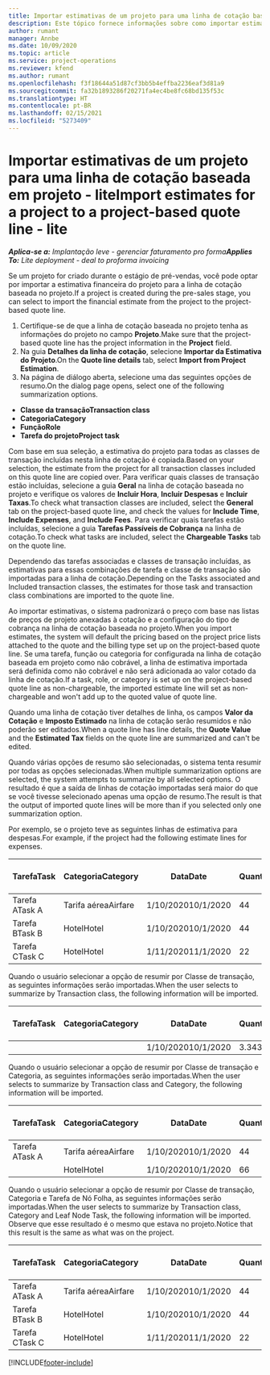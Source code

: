 ```yaml
---
title: Importar estimativas de um projeto para uma linha de cotação baseada em projeto - lite
description: Este tópico fornece informações sobre como importar estimativas de um projeto para uma linha de cotação.
author: rumant
manager: Annbe
ms.date: 10/09/2020
ms.topic: article
ms.service: project-operations
ms.reviewer: kfend
ms.author: rumant
ms.openlocfilehash: f3f18644a51d87cf3bb5b4effba2236eaf3d81a9
ms.sourcegitcommit: fa32b1893286f20271fa4ec4be8fc68bd135f53c
ms.translationtype: HT
ms.contentlocale: pt-BR
ms.lasthandoff: 02/15/2021
ms.locfileid: "5273409"
---
```

# <a name="import-estimates-for-a-project-to-a-project-based-quote-line---lite"></a><span data-ttu-id="5cbe9-103">Importar estimativas de um projeto para uma linha de cotação baseada em projeto - lite</span><span class="sxs-lookup"><span data-stu-id="5cbe9-103">Import estimates for a project to a project-based quote line - lite</span></span>

<span data-ttu-id="5cbe9-104">_**Aplica-se a:** Implantação leve - gerenciar faturamento pro forma_</span><span class="sxs-lookup"><span data-stu-id="5cbe9-104">_**Applies To:** Lite deployment - deal to proforma invoicing_</span></span>

<span data-ttu-id="5cbe9-105">Se um projeto for criado durante o estágio de pré-vendas, você pode optar por importar a estimativa financeira do projeto para a linha de cotação baseada no projeto.</span><span class="sxs-lookup"><span data-stu-id="5cbe9-105">If a project is created during the pre-sales stage, you can select to import the financial estimate from the project to the project-based quote line.</span></span>

1. <span data-ttu-id="5cbe9-106">Certifique-se de que a linha de cotação baseada no projeto tenha as informações do projeto no campo **Projeto**.</span><span class="sxs-lookup"><span data-stu-id="5cbe9-106">Make sure that the project-based quote line has the project information in the **Project** field.</span></span>
2. <span data-ttu-id="5cbe9-107">Na guia **Detalhes da linha de cotação**, selecione **Importar da Estimativa do Projeto**.</span><span class="sxs-lookup"><span data-stu-id="5cbe9-107">On the **Quote line details** tab, select **Import from Project Estimation**.</span></span>
3. <span data-ttu-id="5cbe9-108">Na página de diálogo aberta, selecione uma das seguintes opções de resumo.</span><span class="sxs-lookup"><span data-stu-id="5cbe9-108">On the dialog page opens, select one of the following summarization options.</span></span>

  - <span data-ttu-id="5cbe9-109">**Classe da transação**</span><span class="sxs-lookup"><span data-stu-id="5cbe9-109">**Transaction class**</span></span>
  - <span data-ttu-id="5cbe9-110">**Categoria**</span><span class="sxs-lookup"><span data-stu-id="5cbe9-110">**Category**</span></span>
  - <span data-ttu-id="5cbe9-111">**Função**</span><span class="sxs-lookup"><span data-stu-id="5cbe9-111">**Role**</span></span> 
  - <span data-ttu-id="5cbe9-112">**Tarefa do projeto**</span><span class="sxs-lookup"><span data-stu-id="5cbe9-112">**Project task**</span></span>

<span data-ttu-id="5cbe9-113">Com base em sua seleção, a estimativa do projeto para todas as classes de transação incluídas nesta linha de cotação é copiada.</span><span class="sxs-lookup"><span data-stu-id="5cbe9-113">Based on your selection, the estimate from the project for all transaction classes included on this quote line are copied over.</span></span> <span data-ttu-id="5cbe9-114">Para verificar quais classes de transação estão incluídas, selecione a guia **Geral** na linha de cotação baseada no projeto e verifique os valores de **Incluir Hora**, **Incluir Despesas** e **Incluir Taxas**.</span><span class="sxs-lookup"><span data-stu-id="5cbe9-114">To check what transaction classes are included, select the **General** tab on the project-based quote line, and check the values for **Include Time**, **Include Expenses**, and **Include Fees**.</span></span>  <span data-ttu-id="5cbe9-115">Para verificar quais tarefas estão incluídas, selecione a guia **Tarefas Passíveis de Cobrança** na linha de cotação.</span><span class="sxs-lookup"><span data-stu-id="5cbe9-115">To check what tasks are included, select the **Chargeable Tasks** tab on the quote line.</span></span>

<span data-ttu-id="5cbe9-116">Dependendo das tarefas associadas e classes de transação incluídas, as estimativas para essas combinações de tarefa e classe de transação são importadas para a linha de cotação.</span><span class="sxs-lookup"><span data-stu-id="5cbe9-116">Depending on the Tasks associated and Included transaction classes, the estimates for those task and transaction class combinations are imported to the quote line.</span></span>

<span data-ttu-id="5cbe9-117">Ao importar estimativas, o sistema padronizará o preço com base nas listas de preços de projeto anexadas à cotação e a configuração do tipo de cobrança na linha de cotação baseada no projeto.</span><span class="sxs-lookup"><span data-stu-id="5cbe9-117">When you import estimates, the system will default the pricing based on the project price lists attached to the quote and the billing type set up on the project-based quote line.</span></span> <span data-ttu-id="5cbe9-118">Se uma tarefa, função ou categoria for configurada na linha de cotação baseada em projeto como não cobrável, a linha de estimativa importada será definida como não cobrável e não será adicionada ao valor cotado da linha de cotação.</span><span class="sxs-lookup"><span data-stu-id="5cbe9-118">If a task, role, or category is set up on the project-based quote line as non-chargeable, the imported estimate line will set as non-chargeable and won't add up to the quoted value of quote line.</span></span>

<span data-ttu-id="5cbe9-119">Quando uma linha de cotação tiver detalhes de linha, os campos **Valor da Cotação** e **Imposto Estimado** na linha de cotação serão resumidos e não poderão ser editados.</span><span class="sxs-lookup"><span data-stu-id="5cbe9-119">When a quote line has line details, the **Quote Value** and the **Estimated Tax** fields on the quote line are summarized and can't be edited.</span></span>

<span data-ttu-id="5cbe9-120">Quando várias opções de resumo são selecionadas, o sistema tenta resumir por todas as opções selecionadas.</span><span class="sxs-lookup"><span data-stu-id="5cbe9-120">When multiple summarization options are selected, the system attempts to summarize by all selected options.</span></span> <span data-ttu-id="5cbe9-121">O resultado é que a saída de linhas de cotação importadas será maior do que se você tivesse selecionado apenas uma opção de resumo.</span><span class="sxs-lookup"><span data-stu-id="5cbe9-121">The result is that the output of imported quote lines will be more than if you selected only one summarization option.</span></span>

<span data-ttu-id="5cbe9-122">Por exemplo, se o projeto teve as seguintes linhas de estimativa para despesas.</span><span class="sxs-lookup"><span data-stu-id="5cbe9-122">For example, if the project had the following estimate lines for expenses.</span></span>

| <span data-ttu-id="5cbe9-123">Tarefa</span><span class="sxs-lookup"><span data-stu-id="5cbe9-123">Task</span></span> | <span data-ttu-id="5cbe9-124">Categoria</span><span class="sxs-lookup"><span data-stu-id="5cbe9-124">Category</span></span> | <span data-ttu-id="5cbe9-125">Data</span><span class="sxs-lookup"><span data-stu-id="5cbe9-125">Date</span></span> | <span data-ttu-id="5cbe9-126">Quantidade</span><span class="sxs-lookup"><span data-stu-id="5cbe9-126">Quantity</span></span> | <span data-ttu-id="5cbe9-127">Preço unitário</span><span class="sxs-lookup"><span data-stu-id="5cbe9-127">Unit price</span></span> | <span data-ttu-id="5cbe9-128">Valor</span><span class="sxs-lookup"><span data-stu-id="5cbe9-128">Amount</span></span> |
| --- | --- | --- | --- | --- | --- |
| <span data-ttu-id="5cbe9-129">Tarefa A</span><span class="sxs-lookup"><span data-stu-id="5cbe9-129">Task A</span></span> | <span data-ttu-id="5cbe9-130">Tarifa aérea</span><span class="sxs-lookup"><span data-stu-id="5cbe9-130">Airfare</span></span> | <span data-ttu-id="5cbe9-131">1/10/2020</span><span class="sxs-lookup"><span data-stu-id="5cbe9-131">10/1/2020</span></span> | <span data-ttu-id="5cbe9-132">4</span><span class="sxs-lookup"><span data-stu-id="5cbe9-132">4</span></span> | <span data-ttu-id="5cbe9-133">400</span><span class="sxs-lookup"><span data-stu-id="5cbe9-133">400</span></span> | <span data-ttu-id="5cbe9-134">1600</span><span class="sxs-lookup"><span data-stu-id="5cbe9-134">1600</span></span> |
| <span data-ttu-id="5cbe9-135">Tarefa B</span><span class="sxs-lookup"><span data-stu-id="5cbe9-135">Task B</span></span> | <span data-ttu-id="5cbe9-136">Hotel</span><span class="sxs-lookup"><span data-stu-id="5cbe9-136">Hotel</span></span> | <span data-ttu-id="5cbe9-137">1/10/2020</span><span class="sxs-lookup"><span data-stu-id="5cbe9-137">10/1/2020</span></span> | <span data-ttu-id="5cbe9-138">4</span><span class="sxs-lookup"><span data-stu-id="5cbe9-138">4</span></span> | <span data-ttu-id="5cbe9-139">200</span><span class="sxs-lookup"><span data-stu-id="5cbe9-139">200</span></span> | <span data-ttu-id="5cbe9-140">800</span><span class="sxs-lookup"><span data-stu-id="5cbe9-140">800</span></span> |
| <span data-ttu-id="5cbe9-141">Tarefa C</span><span class="sxs-lookup"><span data-stu-id="5cbe9-141">Task C</span></span> | <span data-ttu-id="5cbe9-142">Hotel</span><span class="sxs-lookup"><span data-stu-id="5cbe9-142">Hotel</span></span> | <span data-ttu-id="5cbe9-143">1/11/2020</span><span class="sxs-lookup"><span data-stu-id="5cbe9-143">11/1/2020</span></span> | <span data-ttu-id="5cbe9-144">2</span><span class="sxs-lookup"><span data-stu-id="5cbe9-144">2</span></span> | <span data-ttu-id="5cbe9-145">200</span><span class="sxs-lookup"><span data-stu-id="5cbe9-145">200</span></span> | <span data-ttu-id="5cbe9-146">400</span><span class="sxs-lookup"><span data-stu-id="5cbe9-146">400</span></span> |

<span data-ttu-id="5cbe9-147">Quando o usuário selecionar a opção de resumir por Classe de transação, as seguintes informações serão importadas.</span><span class="sxs-lookup"><span data-stu-id="5cbe9-147">When the user selects to summarize by Transaction class, the following information will be imported.</span></span>

| <span data-ttu-id="5cbe9-148">Tarefa</span><span class="sxs-lookup"><span data-stu-id="5cbe9-148">Task</span></span> | <span data-ttu-id="5cbe9-149">Categoria</span><span class="sxs-lookup"><span data-stu-id="5cbe9-149">Category</span></span> | <span data-ttu-id="5cbe9-150">Data</span><span class="sxs-lookup"><span data-stu-id="5cbe9-150">Date</span></span> | <span data-ttu-id="5cbe9-151">Quantidade</span><span class="sxs-lookup"><span data-stu-id="5cbe9-151">Quantity</span></span> | <span data-ttu-id="5cbe9-152">Preço unitário</span><span class="sxs-lookup"><span data-stu-id="5cbe9-152">Unit price</span></span> | <span data-ttu-id="5cbe9-153">Valor</span><span class="sxs-lookup"><span data-stu-id="5cbe9-153">Amount</span></span> |
| --- | --- | --- | --- | --- | --- |
|||<span data-ttu-id="5cbe9-154">1/10/2020</span><span class="sxs-lookup"><span data-stu-id="5cbe9-154">10/1/2020</span></span> | <span data-ttu-id="5cbe9-155">3.34</span><span class="sxs-lookup"><span data-stu-id="5cbe9-155">3.34</span></span> | <span data-ttu-id="5cbe9-156">840</span><span class="sxs-lookup"><span data-stu-id="5cbe9-156">840</span></span> | <span data-ttu-id="5cbe9-157">2800</span><span class="sxs-lookup"><span data-stu-id="5cbe9-157">2800</span></span> |

<span data-ttu-id="5cbe9-158">Quando o usuário selecionar a opção de resumir por Classe de transação e Categoria, as seguintes informações serão importadas.</span><span class="sxs-lookup"><span data-stu-id="5cbe9-158">When the user selects to summarize by Transaction class and Category, the following information will be imported.</span></span>

| <span data-ttu-id="5cbe9-159">Tarefa</span><span class="sxs-lookup"><span data-stu-id="5cbe9-159">Task</span></span> | <span data-ttu-id="5cbe9-160">Categoria</span><span class="sxs-lookup"><span data-stu-id="5cbe9-160">Category</span></span> | <span data-ttu-id="5cbe9-161">Data</span><span class="sxs-lookup"><span data-stu-id="5cbe9-161">Date</span></span> | <span data-ttu-id="5cbe9-162">Quantidade</span><span class="sxs-lookup"><span data-stu-id="5cbe9-162">Quantity</span></span> | <span data-ttu-id="5cbe9-163">Preço unitário</span><span class="sxs-lookup"><span data-stu-id="5cbe9-163">Unit price</span></span> | <span data-ttu-id="5cbe9-164">Valor</span><span class="sxs-lookup"><span data-stu-id="5cbe9-164">Amount</span></span> |
| --- | --- | --- | --- | --- | --- |
| <span data-ttu-id="5cbe9-165">Tarefa A</span><span class="sxs-lookup"><span data-stu-id="5cbe9-165">Task A</span></span> | <span data-ttu-id="5cbe9-166">Tarifa aérea</span><span class="sxs-lookup"><span data-stu-id="5cbe9-166">Airfare</span></span> | <span data-ttu-id="5cbe9-167">1/10/2020</span><span class="sxs-lookup"><span data-stu-id="5cbe9-167">10/1/2020</span></span> | <span data-ttu-id="5cbe9-168">4</span><span class="sxs-lookup"><span data-stu-id="5cbe9-168">4</span></span> | <span data-ttu-id="5cbe9-169">400</span><span class="sxs-lookup"><span data-stu-id="5cbe9-169">400</span></span> | <span data-ttu-id="5cbe9-170">1600</span><span class="sxs-lookup"><span data-stu-id="5cbe9-170">1600</span></span> |
| | <span data-ttu-id="5cbe9-171">Hotel</span><span class="sxs-lookup"><span data-stu-id="5cbe9-171">Hotel</span></span> | <span data-ttu-id="5cbe9-172">1/10/2020</span><span class="sxs-lookup"><span data-stu-id="5cbe9-172">10/1/2020</span></span> | <span data-ttu-id="5cbe9-173">6</span><span class="sxs-lookup"><span data-stu-id="5cbe9-173">6</span></span> | <span data-ttu-id="5cbe9-174">200</span><span class="sxs-lookup"><span data-stu-id="5cbe9-174">200</span></span> | <span data-ttu-id="5cbe9-175">1200</span><span class="sxs-lookup"><span data-stu-id="5cbe9-175">1200</span></span> |

<span data-ttu-id="5cbe9-176">Quando o usuário selecionar a opção de resumir por Classe de transação, Categoria e Tarefa de Nó Folha, as seguintes informações serão importadas.</span><span class="sxs-lookup"><span data-stu-id="5cbe9-176">When the user selects to summarize by Transaction class, Category and Leaf Node Task, the following information will be imported.</span></span> <span data-ttu-id="5cbe9-177">Observe que esse resultado é o mesmo que estava no projeto.</span><span class="sxs-lookup"><span data-stu-id="5cbe9-177">Notice that this result is the same as what was on the project.</span></span>

| <span data-ttu-id="5cbe9-178">Tarefa</span><span class="sxs-lookup"><span data-stu-id="5cbe9-178">Task</span></span> | <span data-ttu-id="5cbe9-179">Categoria</span><span class="sxs-lookup"><span data-stu-id="5cbe9-179">Category</span></span> | <span data-ttu-id="5cbe9-180">Data</span><span class="sxs-lookup"><span data-stu-id="5cbe9-180">Date</span></span> | <span data-ttu-id="5cbe9-181">Quantidade</span><span class="sxs-lookup"><span data-stu-id="5cbe9-181">Quantity</span></span> | <span data-ttu-id="5cbe9-182">Preço unitário</span><span class="sxs-lookup"><span data-stu-id="5cbe9-182">Unit price</span></span> | <span data-ttu-id="5cbe9-183">Valor</span><span class="sxs-lookup"><span data-stu-id="5cbe9-183">Amount</span></span> |
| --- | --- | --- | --- | --- | --- |
| <span data-ttu-id="5cbe9-184">Tarefa A</span><span class="sxs-lookup"><span data-stu-id="5cbe9-184">Task A</span></span> | <span data-ttu-id="5cbe9-185">Tarifa aérea</span><span class="sxs-lookup"><span data-stu-id="5cbe9-185">Airfare</span></span> | <span data-ttu-id="5cbe9-186">1/10/2020</span><span class="sxs-lookup"><span data-stu-id="5cbe9-186">10/1/2020</span></span> | <span data-ttu-id="5cbe9-187">4</span><span class="sxs-lookup"><span data-stu-id="5cbe9-187">4</span></span> | <span data-ttu-id="5cbe9-188">400</span><span class="sxs-lookup"><span data-stu-id="5cbe9-188">400</span></span> | <span data-ttu-id="5cbe9-189">1600</span><span class="sxs-lookup"><span data-stu-id="5cbe9-189">1600</span></span> |
| <span data-ttu-id="5cbe9-190">Tarefa B</span><span class="sxs-lookup"><span data-stu-id="5cbe9-190">Task B</span></span> | <span data-ttu-id="5cbe9-191">Hotel</span><span class="sxs-lookup"><span data-stu-id="5cbe9-191">Hotel</span></span> | <span data-ttu-id="5cbe9-192">1/10/2020</span><span class="sxs-lookup"><span data-stu-id="5cbe9-192">10/1/2020</span></span> | <span data-ttu-id="5cbe9-193">4</span><span class="sxs-lookup"><span data-stu-id="5cbe9-193">4</span></span> | <span data-ttu-id="5cbe9-194">200</span><span class="sxs-lookup"><span data-stu-id="5cbe9-194">200</span></span> | <span data-ttu-id="5cbe9-195">800</span><span class="sxs-lookup"><span data-stu-id="5cbe9-195">800</span></span> |
| <span data-ttu-id="5cbe9-196">Tarefa C</span><span class="sxs-lookup"><span data-stu-id="5cbe9-196">Task C</span></span> | <span data-ttu-id="5cbe9-197">Hotel</span><span class="sxs-lookup"><span data-stu-id="5cbe9-197">Hotel</span></span> | <span data-ttu-id="5cbe9-198">1/11/2020</span><span class="sxs-lookup"><span data-stu-id="5cbe9-198">11/1/2020</span></span> | <span data-ttu-id="5cbe9-199">2</span><span class="sxs-lookup"><span data-stu-id="5cbe9-199">2</span></span> | <span data-ttu-id="5cbe9-200">200</span><span class="sxs-lookup"><span data-stu-id="5cbe9-200">200</span></span> | <span data-ttu-id="5cbe9-201">400</span><span class="sxs-lookup"><span data-stu-id="5cbe9-201">400</span></span> |


[!INCLUDE[footer-include](../../includes/footer-banner.md)]